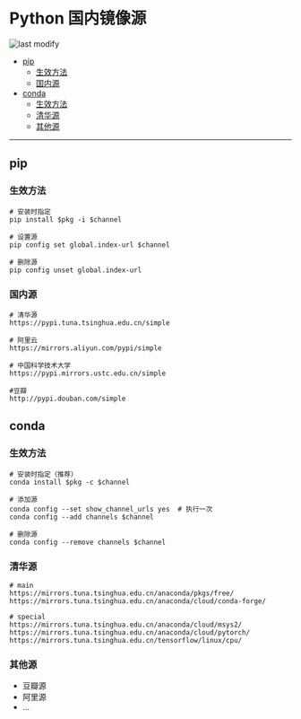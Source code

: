 Python 国内镜像源
===
<!--START_SECTION:badge-->

![last modify](https://img.shields.io/static/v1?label=last%20modify&message=2022-10-13%2001:56:19&color=yellowgreen&style=flat-square)

<!--END_SECTION:badge-->

- [pip](#pip)
    - [生效方法](#生效方法)
    - [国内源](#国内源)
- [conda](#conda)
    - [生效方法](#生效方法-1)
    - [清华源](#清华源)
    - [其他源](#其他源)

---

## pip

### 生效方法
```shell
# 安装时指定
pip install $pkg -i $channel

# 设置源
pip config set global.index-url $channel

# 删除源
pip config unset global.index-url
```

### 国内源
```shell
# 清华源
https://pypi.tuna.tsinghua.edu.cn/simple

# 阿里云
https://mirrors.aliyun.com/pypi/simple

# 中国科学技术大学 
https://pypi.mirrors.ustc.edu.cn/simple

#豆瓣
http://pypi.douban.com/simple
```

## conda

### 生效方法
```shell
# 安装时指定（推荐）
conda install $pkg -c $channel

# 添加源
conda config --set show_channel_urls yes  # 执行一次
conda config --add channels $channel

# 删除源
conda config --remove channels $channel
```

### 清华源
```shell
# main
https://mirrors.tuna.tsinghua.edu.cn/anaconda/pkgs/free/
https://mirrors.tuna.tsinghua.edu.cn/anaconda/cloud/conda-forge/

# special
https://mirrors.tuna.tsinghua.edu.cn/anaconda/cloud/msys2/
https://mirrors.tuna.tsinghua.edu.cn/anaconda/cloud/pytorch/
https://mirrors.tuna.tsinghua.edu.cn/tensorflow/linux/cpu/
```

### 其他源
- 豆瓣源
- 阿里源
- ...
